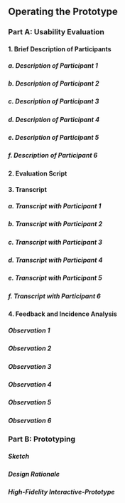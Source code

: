 
## Operating the Prototype
### Part A: Usability Evaluation
#### 1. Brief Description of Participants
##### a. Description of Participant 1
##### b. Description of Participant 2
##### c. Description of Participant 3
##### d. Description of Participant 4
##### e. Description of Participant 5
##### f. Description of Participant 6

#### 2. Evaluation Script

#### 3. Transcript
##### a. Transcript with Participant 1
##### b. Transcript with Participant 2
##### c. Transcript with Participant 3
##### d. Transcript with Participant 4
##### e. Transcript with Participant 5
##### f. Transcript with Participant 6

#### 4. Feedback and Incidence Analysis
##### Observation 1
##### Observation 2
##### Observation 3
##### Observation 4
##### Observation 5
##### Observation 6

### Part B: Prototyping
##### Sketch
##### Design Rationale
##### High-Fidelity Interactive-Prototype

